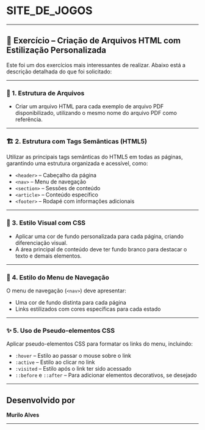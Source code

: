 # SITE_DE_JOGOS

---

## 📄 Exercício – Criação de Arquivos HTML com Estilização Personalizada

Este foi um dos exercícios mais interessantes de realizar. Abaixo está a descrição detalhada do que foi solicitado:

---

### 🧱 1. Estrutura de Arquivos

- Criar um arquivo HTML para cada exemplo de arquivo PDF disponibilizado, utilizando o mesmo nome do arquivo PDF como referência.

---

### 🏗️ 2. Estrutura com Tags Semânticas (HTML5)

Utilizar as principais tags semânticas do HTML5 em todas as páginas, garantindo uma estrutura organizada e acessível, como:

- `<header>` – Cabeçalho da página  
- `<nav>` – Menu de navegação  
- `<section>` – Sessões de conteúdo  
- `<article>` – Conteúdo específico  
- `<footer>` – Rodapé com informações adicionais  

---

### 🎨 3. Estilo Visual com CSS

- Aplicar uma cor de fundo personalizada para cada página, criando diferenciação visual.  
- A área principal de conteúdo deve ter fundo branco para destacar o texto e demais elementos.

---

### 🧭 4. Estilo do Menu de Navegação

O menu de navegação (`<nav>`) deve apresentar:

- Uma cor de fundo distinta para cada página  
- Links estilizados com cores específicas para cada estado

---

### ✨ 5. Uso de Pseudo-elementos CSS

Aplicar pseudo-elementos CSS para formatar os links do menu, incluindo:

- `:hover` – Estilo ao passar o mouse sobre o link  
- `:active` – Estilo ao clicar no link  
- `:visited` – Estilo após o link ter sido acessado  
- `::before` e `::after` – Para adicionar elementos decorativos, se desejado  

---

## Desenvolvido por  
**Murilo Alves**

---
